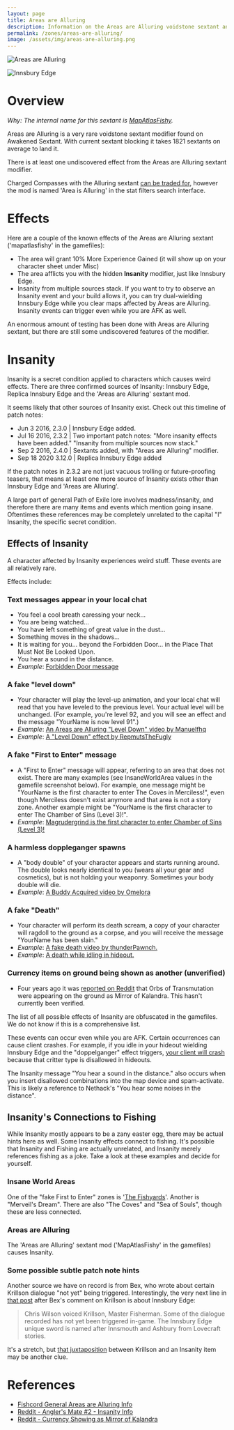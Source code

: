 ```yaml
---
layout: page
title: Areas are Alluring
description: Information on the Areas are Alluring voidstone sextant and effects it has on zones and players
permalink: /zones/areas-are-alluring/
image: /assets/img/areas-are-alluring.png
---
```


![Areas are Alluring](/assets/img/areas-are-alluring.png "Areas are Alluring")

![Innsbury Edge](/assets/img/innsbury-edge.png "Innsbury Edge")

# Overview
_Why: The internal name for this sextant is [MapAtlasFishy](https://www.poewiki.net/wiki/List_of_atlas_mods)._

Areas are Alluring is a very rare voidstone sextant modifier found on Awakened Sextant. With current sextant blocking it takes 1821 sextants on average to land it.

There is at least one undiscovered effect from the Areas are Alluring sextant modifier.
    
Charged Compasses with the Alluring sextant [can be traded for](https://www.pathofexile.com/trade/search/Standard/Md5XMYJiJ), however the mod is named 'Area is Alluring' in the stat filters search interface.

# Effects

Here are a couple of the known effects of the Areas are Alluring sextant ('mapatlasfishy' in the gamefiles):
- The area will grant 10% More Experience Gained (it will show up on your character sheet under Misc)
- The area afflicts you with the hidden **Insanity** modifier, just like Innsbury Edge.
- Insanity from multiple sources stack. If you want to try to observe an Insanity event and your build allows it, you can try dual-wielding Innsbury Edge while you clear maps affected by Areas are Alluring. Insanity events can trigger even while you are AFK as well.
  
An enormous amount of testing has been done with Areas are Alluring sextant, but there are still some undiscovered features of the modifier.

# Insanity

Insanity is a secret condition applied to characters which causes weird effects. There are three confirmed sources of Insanity: Innsbury Edge, Replica Innsbury Edge and the 'Areas are Alluring' sextant mod.

It seems likely that other sources of Insanity exist. Check out this timeline of patch notes:
- Jun 3 2016, 2.3.0 | Innsbury Edge added.
- Jul 16 2016, 2.3.2 | Two important patch notes: "More insanity effects have been added." "Insanity from multiple sources now stack."
- Sep 2 2016, 2.4.0 | Sextants added, with "Areas are Alluring" modifier.
- Sep 18 2020 3.12.0 | Replica Innsbury Edge added

If the patch notes in 2.3.2 are not just vacuous trolling or future-proofing teasers, that means at least one more source of Insanity exists other than Innsbury Edge and 'Areas are Alluring'.

A large part of general Path of Exile lore involves madness/insanity, and therefore there are many items and events which mention going insane. Oftentimes these references may be completely unrelated to the capital "I" Insanity, the specific secret condition.

## Effects of Insanity

A character affected by Insanity experiences weird stuff. These events are all relatively rare.

Effects include:

### Text messages appear in your local chat
- You feel a cool breath caressing your neck…
- You are being watched…
- You have left something of great value in the dust…
- Something moves in the shadows…
- It is waiting for you… beyond the Forbidden Door… in the Place That Must Not Be Looked Upon.
- You hear a sound in the distance.
- _Example_: [Forbidden Door message](https://i.imgur.com/EjVQxwm.jpg)

### A fake "level down"
- Your character will play the level-up animation, and your local chat will read that you have leveled to the previous level. Your actual level will be unchanged. (For example, you're level 92, and you will see an effect and the message "YourName is now level 91".)
- _Example_: [An Areas are Alluring "Level Down" video by Manuelfhq](https://www.youtube.com/watch?v=d2Pp0Bfgpcg&feature=youtu.be)
- _Example_: [A "Level Down" effect by RepmutsTheFugly](http://i.imgur.com/CVHqtsX.jpg)

### A fake "First to Enter" message
- A "First to Enter" message will appear, referring to an area that does not exist. There are many examples (see InsaneWorldArea values in the gamefile screenshot below). For example, one message might be "YourName is the first character to enter The Coves in Merciless!", even though Merciless doesn't exist anymore and that area is not a story zone. Another example might be "YourName is the first character to enter The Chamber of Sins (Level 3)!".
- _Example_: [Magrudergrind is the first character to enter Chamber of Sins (Level 3)!](https://i.imgur.com/sc9sxuY.jpg)

### A harmless doppleganger spawns
- A "body double" of your character appears and starts running around. The double looks nearly identical to you (wears all your gear and cosmetics), but is not holding your weaponry. Sometimes your body double will die.
- _Example_: [A Buddy Acquired video by Omelora](https://www.youtube.com/watch?v=dfnQ7ujOWig)

### A fake "Death"
- Your character will perform its death scream, a copy of your character will ragdoll to the ground as a corpse, and you will receive the message "YourName has been slain."
- _Example_: [A fake death video by thunderPawnch.](http://plays.tv/video/575af31781a9019a01/well-not-dying-is-good-way-die-poe-prophecy-wtf-nicebug)
- _Example_: [A death while idling in hideout.](https://i.imgur.com/xlC9Nt5.png)

### Currency items on ground being shown as another (unverified)
- Four years ago it was [reported on Reddit](https://www.reddit.com/r/pathofexile/comments/546abq/master_troll_ggg_master_troll_the_emotions_i_went/) that Orbs of Transmutation were appearing on the ground as Mirror of Kalandra. This hasn't currently been verified.

The list of all possible effects of Insanity are obfuscated in the gamefiles. We do not know if this is a comprehensive list.

These events can occur even while you are AFK. Certain occurrences can cause client crashes. For example, if you idle in your hideout wielding Innsbury Edge and the "doppelganger" effect triggers, [your client will crash](https://i.imgur.com/ybvzmuo.png) because that critter type is disallowed in hideouts.

The Insanity message "You hear a sound in the distance." also occurs when you insert disallowed combinations into the map device and spam-activate. This is likely a reference to Nethack's "You hear some noises in the distance".

## Insanity's Connections to Fishing

While Insanity mostly appears to be a zany easter egg, there may be actual hints here as well. Some Insanity effects connect to fishing. It's possible that Insanity and Fishing are actually unrelated, and Insanity merely references fishing as a joke. Take a look at these examples and decide for yourself.

### Insane World Areas
One of the "fake First to Enter" zones is '[The Fishyards](https://i.imgur.com/mci2HOS.png)'. Another is "Merveil's Dream". There are also "The Coves" and "Sea of Souls", though these are less connected.

### Areas are Alluring
The 'Areas are Alluring' sextant mod ('MapAtlasFishy' in the gamefiles) causes Insanity.

### Some possible subtle patch note hints
Another source we have on record is from Bex, who wrote about certain Krillson dialogue "not yet" being triggered. Interestingly, the very next line in [that post](https://www.pathofexile.com/forum/view-thread/2024987/page/1) after Bex's comment on Krillson is about Innsbury Edge:
> Chris Wilson voiced Krillson, Master Fisherman. Some of the dialogue recorded has not yet been triggered in-game. The Innsbury Edge unique sword is named after Innsmouth and Ashbury from Lovecraft stories.

It's a stretch, but [that juxtaposition](https://i.imgur.com/jq5b5Dl.png) between Krillson and an Insanity item may be another clue.

# References
- [Fishcord General Areas are Alluring Info]( https://discord.com/channels/670728065059651594/670728065059651597/839968073510420500)
- [Reddit - Angler's Mate #2 - Insanity Info](https://www.reddit.com/r/pathofexile/comments/ffju7p/serious_anglers_mate_2_a_perfectly_harmless/fjytxim/)
- [Reddit - Currency Showing as Mirror of Kalandra](https://www.reddit.com/r/pathofexile/comments/546abq/master_troll_ggg_master_troll_the_emotions_i_went/)